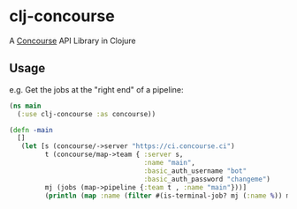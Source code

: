 # clj-concourse

A [Concourse](https://concourse.ci) API Library in Clojure

## Usage

e.g. Get the jobs at the "right end" of a pipeline:

```clojure
(ns main
  (:use clj-concourse :as concourse))

(defn -main
  []
   (let [s (concourse/->server "https://ci.concourse.ci")
         t (concourse/map->team { :server s,
                                  :name "main",
                                  :basic_auth_username "bot"
                                  :basic_auth_password "changeme")
         mj (jobs (map->pipeline {:team t , :name "main"}))]
         (println (map :name (filter #(is-terminal-job? mj (:name %)) mj)))))
```
